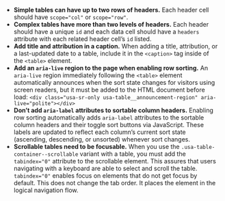 - **Simple tables can have up to two rows of headers.** Each header cell should have `scope="col"` or `scope="row"`.
- **Complex tables have more than two levels of headers.** Each header should have a unique `id` and each data cell should have a `headers` attribute with each related header cell’s `id` listed.
- **Add title and attribution in a caption.** When adding a title, attribution, or a last-updated date to a table, include it in the `<caption>` tag inside of the `<table>` element.
- **Add an `aria-live` region to the page when enabling row sorting.** An `aria-live` region immediately following the `<table>` element automatically announces when the sort state changes for visitors using screen readers, but it must be added to the HTML document before load:
`<div class="usa-sr-only usa-table__announcement-region" aria-live="polite"></div>`
- **Don’t add `aria-label` attributes to sortable column headers.** Enabling row sorting automatically adds `aria-label` attributes to the sortable column headers and their toggle sort buttons via JavaScript. These labels are updated to reflect each column’s current sort state (ascending, descending, or unsorted) whenever sort changes.
- **Scrollable tables need to be focusable.** When you use the `.usa-table-container--scrollable` variant with a table, you must add the `tabindex="0"` attribute to the scrollable element. This assures that users navigating with a keyboard are able to select and scroll the table. `tabindex="0"` enables focus on elements that do not get focus by default. This does not change the tab order. It places the element in the logical navigation flow.
